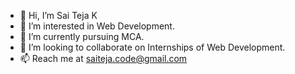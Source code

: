 - 👋 Hi, I’m Sai Teja K
- 👀 I’m interested in Web Development.
- 🌱 I’m currently pursuing MCA.
- 💞️ I’m looking to collaborate on Internships of Web Development.
- 📫 Reach me at saiteja.code@gmail.com

<!---
2001Squared/2001Squared is a ✨ special ✨ repository because its `README.md` (this file) appears on your GitHub profile.
You can click the Preview link to take a look at your changes.
--->
